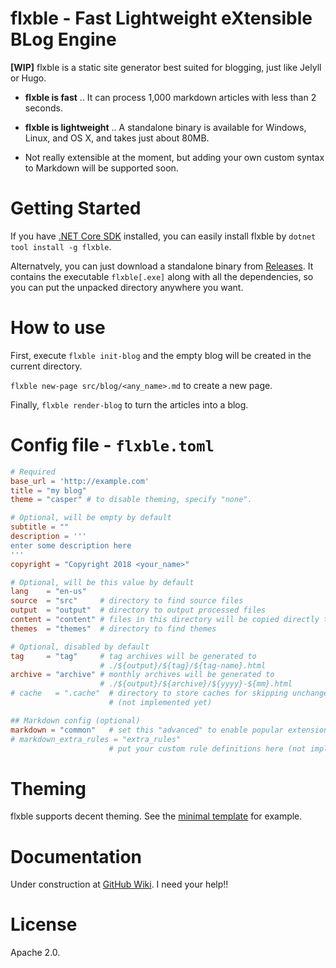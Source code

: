 flxble - Fast Lightweight eXtensible BLog Engine
================================================

**\[WIP\]** flxble is a static site generator best suited for blogging, just like Jelyll or Hugo.

* **flxble is fast** .. It can process 1,000 markdown articles with less than 2 seconds.

* **flxble is lightweight** .. A standalone binary is available for Windows, Linux, and OS X, and takes just about 80MB.

* Not really extensible at the moment, but adding your own custom syntax to Markdown will be supported soon.

# Getting Started

If you have [.NET Core SDK](https://dotnet.microsoft.com/download) installed, you can easily install flxble by `dotnet tool install -g flxble`.

Alternatvely, you can just download a standalone binary from [Releases](https://github.com/cannorin/flxble/releases). It contains the executable `flxble[.exe]` along with all the dependencies, so you can put the unpacked directory anywhere you want.

# How to use

First, execute `flxble init-blog` and the empty blog will be created in the current directory.

`flxble new-page src/blog/<any_name>.md` to create a new page.

Finally, `flxble render-blog` to turn the articles into a blog.

# Config file - `flxble.toml`

```toml
# Required
base_url = 'http://example.com'
title = "my blog"
theme = "casper" # to disable theming, specify "none".

# Optional, will be empty by default
subtitle = ""
description = '''
enter some description here
'''
copyright = "Copyright 2018 <your_name>"

# Optional, will be this value by default
lang    = "en-us"
source  = "src"     # directory to find source files
output  = "output"  # directory to output processed files
content = "content" # files in this directory will be copied directly to ./${output}/
themes  = "themes"  # directory to find themes

# Optional, disabled by default
tag     = "tag"     # tag archives will be generated to
                    # ./${output}/${tag}/${tag-name}.html
archive = "archive" # monthly archives will be generated to
                    # ./${output}/${archive}/${yyyy}-${mm}.html
# cache   = ".cache"  # directory to store caches for skipping unchanged documents
                      # (not implemented yet)

## Markdown config (optional) 
markdown = "common"   # set this "advanced" to enable popular extensions
# markdown_extra_rules = "extra_rules"
                      # put your custom rule definitions here (not implemented yet)
```

# Theming

flxble supports decent theming. See the [minimal template](https://github.com/cannorin/flxble/tree/master/src/blog_template/themes/minimal) for example.

# Documentation

Under construction at [GitHub Wiki](https://github.com/cannorin/flxble/wiki). I need your help!!

# License

Apache 2.0.

